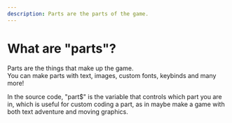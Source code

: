 ```yaml
---
description: Parts are the parts of the game.
---
```


# What are "parts"?

Parts are the things that make up the game.  
You can make parts with text, images, custom fonts, keybinds and many more!

In the source code, "part$" is the variable that controls which part you are in, which is useful for custom coding a part, as in maybe make a game with both text adventure and moving graphics.



